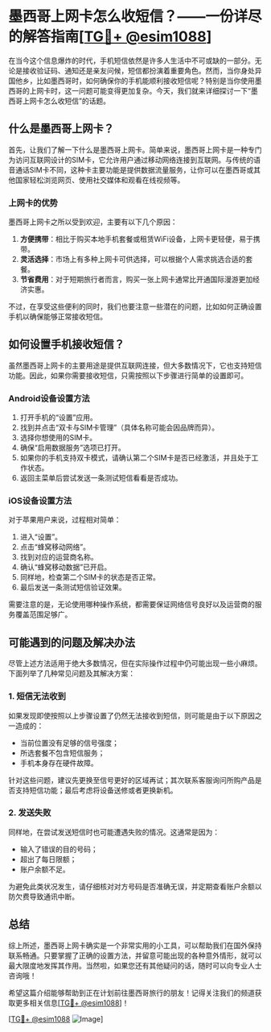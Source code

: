 # 墨西哥上网卡怎么收短信？——一份详尽的解答指南[[TG💪+ @esim1088](https://t.me/s/esim1088)]

在当今这个信息爆炸的时代，手机短信依然是许多人生活中不可或缺的一部分。无论是接收验证码、通知还是亲友问候，短信都扮演着重要角色。然而，当你身处异国他乡，比如墨西哥时，如何确保你的手机能顺利接收短信呢？特别是当你使用墨西哥的上网卡时，这一问题可能变得更加复杂。今天，我们就来详细探讨一下“墨西哥上网卡怎么收短信”的话题。

## 什么是墨西哥上网卡？

首先，让我们了解一下什么是墨西哥上网卡。简单来说，墨西哥上网卡是一种专门为访问互联网设计的SIM卡，它允许用户通过移动网络连接到互联网。与传统的语音通话SIM卡不同，这种卡主要功能是提供数据流量服务，让你可以在墨西哥或其他国家轻松浏览网页、使用社交媒体和观看在线视频等。

### 上网卡的优势

墨西哥上网卡之所以受到欢迎，主要有以下几个原因：

1. **方便携带**：相比于购买本地手机套餐或租赁WiFi设备，上网卡更轻便，易于携带。
2. **灵活选择**：市场上有多种上网卡可供选择，可以根据个人需求挑选合适的套餐。
3. **节省费用**：对于短期旅行者而言，购买一张上网卡通常比开通国际漫游更加经济实惠。

不过，在享受这些便利的同时，我们也要注意一些潜在的问题，比如如何正确设置手机以确保能够正常接收短信。

## 如何设置手机接收短信？

虽然墨西哥上网卡的主要用途是提供互联网连接，但大多数情况下，它也支持短信功能。因此，如果你需要接收短信，只需按照以下步骤进行简单的设置即可。

### Android设备设置方法

1. 打开手机的“设置”应用。
2. 找到并点击“双卡与SIM卡管理”（具体名称可能会因品牌而异）。
3. 选择你想使用的SIM卡。
4. 确保“启用数据服务”选项已打开。
5. 如果你的手机支持双卡模式，请确认第二个SIM卡是否已经激活，并且处于工作状态。
6. 返回主菜单后尝试发送一条测试短信看看是否成功。

### iOS设备设置方法

对于苹果用户来说，过程相对简单：

1. 进入“设置”。
2. 点击“蜂窝移动网络”。
3. 找到对应的运营商名称。
4. 确认“蜂窝移动数据”已开启。
5. 同样地，检查第二个SIM卡的状态是否正常。
6. 最后发送一条测试短信验证效果。

需要注意的是，无论使用哪种操作系统，都需要保证网络信号良好以及运营商的服务覆盖范围足够广。

## 可能遇到的问题及解决办法

尽管上述方法适用于绝大多数情况，但在实际操作过程中仍可能出现一些小麻烦。下面列举了几种常见问题及其解决方案：

### 1. 短信无法收到

如果发现即使按照以上步骤设置了仍然无法接收到短信，则可能是由于以下原因之一造成的：
- 当前位置没有足够的信号强度；
- 所选套餐不包含短信服务；
- 手机本身存在硬件故障。

针对这些问题，建议先更换至信号更好的区域再试；其次联系客服询问所购产品是否支持短信功能；最后考虑将设备送修或者更换新机。

### 2. 发送失败

同样地，在尝试发送短信时也可能遭遇失败的情况。这通常是因为：
- 输入了错误的目的号码；
- 超出了每日限额；
- 账户余额不足。

为避免此类状况发生，请仔细核对对方号码是否准确无误，并定期查看账户余额以防欠费导致通讯中断。

## 总结

综上所述，墨西哥上网卡确实是一个非常实用的小工具，可以帮助我们在国外保持联系畅通。只要掌握了正确的设置方法，并留意可能出现的各种意外情形，就可以最大限度地发挥其作用。当然啦，如果您还有其他疑问的话，随时可以向专业人士咨询哦！

希望这篇介绍能够帮助到正在计划前往墨西哥旅行的朋友！记得关注我们的频道获取更多相关信息[[TG💪+ @esim1088](https://t.me/s/esim1088)]！

[[TG💪+ @esim1088](https://t.me/s/esim1088) ![Image](https://i.postimg.cc/4NQfJmqS/Snipaste-2025-05-13-00-14-12.png)]